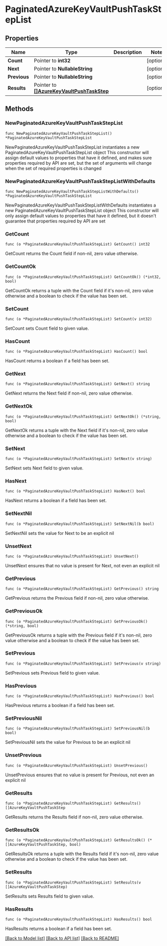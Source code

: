 # PaginatedAzureKeyVaultPushTaskStepList

## Properties

Name | Type | Description | Notes
------------ | ------------- | ------------- | -------------
**Count** | Pointer to **int32** |  | [optional] 
**Next** | Pointer to **NullableString** |  | [optional] 
**Previous** | Pointer to **NullableString** |  | [optional] 
**Results** | Pointer to [**[]AzureKeyVaultPushTaskStep**](AzureKeyVaultPushTaskStep.md) |  | [optional] 

## Methods

### NewPaginatedAzureKeyVaultPushTaskStepList

`func NewPaginatedAzureKeyVaultPushTaskStepList() *PaginatedAzureKeyVaultPushTaskStepList`

NewPaginatedAzureKeyVaultPushTaskStepList instantiates a new PaginatedAzureKeyVaultPushTaskStepList object
This constructor will assign default values to properties that have it defined,
and makes sure properties required by API are set, but the set of arguments
will change when the set of required properties is changed

### NewPaginatedAzureKeyVaultPushTaskStepListWithDefaults

`func NewPaginatedAzureKeyVaultPushTaskStepListWithDefaults() *PaginatedAzureKeyVaultPushTaskStepList`

NewPaginatedAzureKeyVaultPushTaskStepListWithDefaults instantiates a new PaginatedAzureKeyVaultPushTaskStepList object
This constructor will only assign default values to properties that have it defined,
but it doesn't guarantee that properties required by API are set

### GetCount

`func (o *PaginatedAzureKeyVaultPushTaskStepList) GetCount() int32`

GetCount returns the Count field if non-nil, zero value otherwise.

### GetCountOk

`func (o *PaginatedAzureKeyVaultPushTaskStepList) GetCountOk() (*int32, bool)`

GetCountOk returns a tuple with the Count field if it's non-nil, zero value otherwise
and a boolean to check if the value has been set.

### SetCount

`func (o *PaginatedAzureKeyVaultPushTaskStepList) SetCount(v int32)`

SetCount sets Count field to given value.

### HasCount

`func (o *PaginatedAzureKeyVaultPushTaskStepList) HasCount() bool`

HasCount returns a boolean if a field has been set.

### GetNext

`func (o *PaginatedAzureKeyVaultPushTaskStepList) GetNext() string`

GetNext returns the Next field if non-nil, zero value otherwise.

### GetNextOk

`func (o *PaginatedAzureKeyVaultPushTaskStepList) GetNextOk() (*string, bool)`

GetNextOk returns a tuple with the Next field if it's non-nil, zero value otherwise
and a boolean to check if the value has been set.

### SetNext

`func (o *PaginatedAzureKeyVaultPushTaskStepList) SetNext(v string)`

SetNext sets Next field to given value.

### HasNext

`func (o *PaginatedAzureKeyVaultPushTaskStepList) HasNext() bool`

HasNext returns a boolean if a field has been set.

### SetNextNil

`func (o *PaginatedAzureKeyVaultPushTaskStepList) SetNextNil(b bool)`

 SetNextNil sets the value for Next to be an explicit nil

### UnsetNext
`func (o *PaginatedAzureKeyVaultPushTaskStepList) UnsetNext()`

UnsetNext ensures that no value is present for Next, not even an explicit nil
### GetPrevious

`func (o *PaginatedAzureKeyVaultPushTaskStepList) GetPrevious() string`

GetPrevious returns the Previous field if non-nil, zero value otherwise.

### GetPreviousOk

`func (o *PaginatedAzureKeyVaultPushTaskStepList) GetPreviousOk() (*string, bool)`

GetPreviousOk returns a tuple with the Previous field if it's non-nil, zero value otherwise
and a boolean to check if the value has been set.

### SetPrevious

`func (o *PaginatedAzureKeyVaultPushTaskStepList) SetPrevious(v string)`

SetPrevious sets Previous field to given value.

### HasPrevious

`func (o *PaginatedAzureKeyVaultPushTaskStepList) HasPrevious() bool`

HasPrevious returns a boolean if a field has been set.

### SetPreviousNil

`func (o *PaginatedAzureKeyVaultPushTaskStepList) SetPreviousNil(b bool)`

 SetPreviousNil sets the value for Previous to be an explicit nil

### UnsetPrevious
`func (o *PaginatedAzureKeyVaultPushTaskStepList) UnsetPrevious()`

UnsetPrevious ensures that no value is present for Previous, not even an explicit nil
### GetResults

`func (o *PaginatedAzureKeyVaultPushTaskStepList) GetResults() []AzureKeyVaultPushTaskStep`

GetResults returns the Results field if non-nil, zero value otherwise.

### GetResultsOk

`func (o *PaginatedAzureKeyVaultPushTaskStepList) GetResultsOk() (*[]AzureKeyVaultPushTaskStep, bool)`

GetResultsOk returns a tuple with the Results field if it's non-nil, zero value otherwise
and a boolean to check if the value has been set.

### SetResults

`func (o *PaginatedAzureKeyVaultPushTaskStepList) SetResults(v []AzureKeyVaultPushTaskStep)`

SetResults sets Results field to given value.

### HasResults

`func (o *PaginatedAzureKeyVaultPushTaskStepList) HasResults() bool`

HasResults returns a boolean if a field has been set.


[[Back to Model list]](../README.md#documentation-for-models) [[Back to API list]](../README.md#documentation-for-api-endpoints) [[Back to README]](../README.md)


